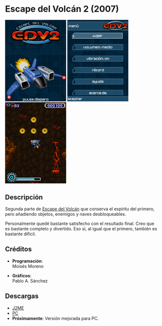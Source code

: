 # Escape del Volcán 2 (2007)
[<img src="screenshots/EdV2_title.png" width="200"/>](screenshots/EdV2_title.png)
[<img src="screenshots/EdV2_menu.png" width="200"/>](screenshots/EdV2_menu.png)
[<img src="screenshots/EdV2_game.png" width="200"/>](screenshots/EdV2_game.png)

## Descripción
Segunda parte de [Escape del Volcán](Escape.md) que conserva el espíritu del primero, pero añadiendo objetos, enemigos y naves desbloqueables.

Personalmente quedé bastante satisfecho con el resultado final. Creo que es bastante completo y divertido. Eso sí, al igual que el primero, también es bastante difícil.

## Créditos
- **Programación**:<br>
Moisés Moreno

- **Gráficos**:<br>
Pablo A. Sánchez

## Descargas
- [J2ME](jars/j2me/EdV2_240x320.jar?raw=true)
- [PC](jars/pc/EdV2.jar?raw=true)
- **Próximamente**: Versión mejorada para PC.